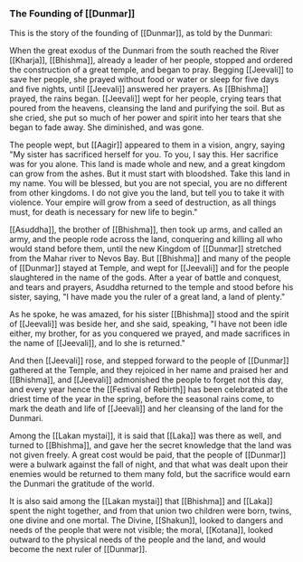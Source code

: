 ### The Founding of [[Dunmar]]

This is the story of the founding of [[Dunmar]], as told by the Dunmari:

When the great exodus of the Dunmari from the south reached the River [[Kharja]], [[Bhishma]], already a leader of her people, stopped and ordered the construction of a great temple, and began to pray. Begging [[Jeevali]] to save her people, she prayed without food or water or sleep for five days and five nights, until [[Jeevali]] answered her prayers. As [[Bhishma]] prayed, the rains began. [[Jeevali]] wept for her people, crying tears that poured from the heavens, cleansing the land and purifying the soil. But as she cried, she put so much of her power and spirit into her tears that she began to fade away. She diminished, and was gone.

The people wept, but [[Aagir]] appeared to them in a vision, angry, saying "My sister has sacrificed herself for you. To you, I say this. Her sacrifice was for you alone. This land is made whole and new, and a great kingdom can grow from the ashes. But it must start with bloodshed. Take this land in my name. You will be blessed, but you are not special, you are no different from other kingdoms. I do not give you the land, but tell you to take it with violence. Your empire will grow from a seed of destruction, as all things must, for death is necessary for new life to begin." 

[[Asuddha]], the brother of [[Bhishma]], then took up arms, and called an army, and the people rode across the land, conquering and killing all who would stand before them, until the new Kingdom of [[Dunmar]] stretched from the Mahar river to Nevos Bay. But [[Bhishma]] and many of the people of [[Dunmar]] stayed at Temple, and wept for [[Jeevali]] and for the people slaughtered in the name of the gods. After a year of battle and conquest, and tears and prayers, Asuddha returned to the temple and stood before his sister, saying, "I have made you the ruler of a great land, a land of plenty."

As he spoke, he was amazed, for his sister [[Bhishma]] stood and the spirit of [[Jeevali]] was beside her, and she said, speaking, "I have not been idle either, my brother, for as you conquered we prayed, and made sacrifices in the name of [[Jeevali]], and lo she is returned."

And then [[Jeevali]] rose, and stepped forward to the people of [[Dunmar]] gathered at the Temple, and they rejoiced in her name and praised her and [[Bhishma]], and [[Jeevali]] admonished the people to forget not this day, and every year hence the [[Festival of Rebirth]] has been celebrated at the driest time of the year in the spring, before the seasonal rains come, to mark the death and life of [[Jeevali]] and her cleansing of the land for the Dunmari. 

Among the [[Lakan mystai]], it is said that [[Laka]] was there as well, and turned to [[Bhishma]], and gave her the secret knowledge that the land was not given freely. A great cost would be paid, that the people of [[Dunmar]] were a bulwark against the fall of night, and that what was dealt upon their enemies would be returned to them many fold, but the sacrifice would earn the Dunmari the gratitude of the world. 

It is also said among the [[Lakan mystai]] that [[Bhishma]] and [[Laka]] spent the night together, and from that union two children were born, twins, one divine and one mortal. The Divine, [[Shakun]], looked to dangers and needs of the people that were not visible; the moral, [[Kotana]], looked outward to the physical needs of the people and the land, and would become the next ruler of [[Dunmar]].


